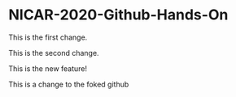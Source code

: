 # NICAR-2020-Github-Hands-On
 
This is the first change.

This is the second change.

This is the new feature!

This is a change to the foked github
